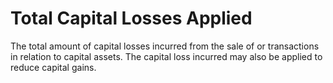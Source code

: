 # Total Capital Losses Applied
The total amount of capital losses incurred from the sale of or transactions in relation to capital assets. The capital loss incurred may also be applied to reduce capital gains.